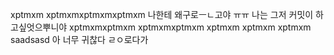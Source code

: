 xptmxm
xptmxmxptmxmxptmxm 나한테 왜구로ㅡㄴ고야 ㅠㅠ 나는 그저 커밋이 하고싶엇으뿌니야
xptmxmxptmxm
xptmxmxptmxm
xptmxm
xptmxm
xptmxm
saadsasd
아 너무 귀찮다 ㄹㅇ로다가
